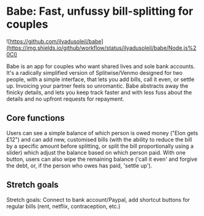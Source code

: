 # Babe: Fast, unfussy bill-splitting for couples

![https://github.com/ilyadusoleil/babe](https://img.shields.io/github/workflow/status/ilyadusoleil/babe/Node.js%20CI)

Babe is an app for couples who want shared lives and sole bank accounts. It's a radically simplified version of Splitwise/Venmo designed for two people, with a simple interface, that lets you add bills, call it even, or settle up. Invoicing your partner feels so unromantic. Babe abstracts away the finicky details, and lets you keep track faster and with less fuss about the details and no upfront requests for repayment.

## Core functions

Users can see a simple balance of which person is owed money ("Elon gets £12") and can add new, customised bills (with the ability to reduce the bill by a specific amount before splitting, or split the bill proportionally using a slider) which adjust the balance based on which person paid. With one button, users can also wipe the remaining balance ('call it even' and forgive the debt, or, if the person who owes has paid, 'settle up').

## Stretch goals

Stretch goals: Connect to bank account/Paypal, add shortcut buttons for regular bills (rent, netflix, contraception, etc.)
